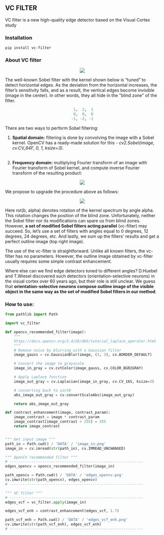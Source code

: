 ## VC FILTER
VC filter is a new high-quality edge detector based on the Visual Cortex study

### Installation
```
pip install vc-filter
```
### About VC filter

<p align="center"><img src="https://boriskravtsov.com/pypi/hello_demo.png"/>

The well-known Sobel filter with the kernel shown below is “tuned” to detect horizontal edges. 
As the deviation from the horizontal increases, the filter’s sensitivity falls, and as a result, 
the vertical edges become invisible (image in the center). In other words, they all hide in the 
"blind zone" of the filter.
<div align="center">

```Python
 1,  2,  1
 0,  0,  0
-1, -2, -1
```
</div>

There are two ways to perform Sobel filtering:

1. **Spatial domain:** filtering is done by convolving the image with a Sobel kernel.
OpenCV has a ready-made solution for this - *cv2.Sobel(image, cv.CV_64F, 0, 1, ksize=3)*.<br><br>

2. **Frequency domain:** multiplying Fourier transform of an image with Fourier transform of Sobel kernel, 
and compute inverse Fourier transform of the resulting product:

<p align="center"><img src="https://boriskravtsov.com/pypi/pipeline_1.png"/>

We propose to upgrade the procedure above as follows:

<p align="center"><img src="https://boriskravtsov.com/pypi/pipeline_2.png"/>

Here rot(b, alpha) denotes rotation of the kernel spectrum by angle alpha. 
This rotation changes the position of the blind zone. Unfortunately, neither the Sobel filter 
nor its modifications can spare us from blind zones. However, **a set of modified Sobel filters 
acting parallel** (vc-filter) may succeed. So, let’s use a set of filters with angles equal 
to 0 degrees, 12 degrees, 24 degrees, etc. And lastly, we sum up the filters' results and get 
a perfect outline image (top right image).

The use of the vc-filter is straightforward. Unlike all known filters, the vc-filter has no parameters. 
However, the outline image obtained by vc-filter usually requires some simple contrast enhancement.

Where else can we find edge detectors tuned to different angles? D.Huebel and T.Wiesel discovered such 
detectors (orientation-selective neurons) in the visual cortex over 60 years ago, but their role 
is still unclear. We guess that **orientation-selective neurons compose outline image of 
the visible object in the same way as the set of modified Sobel filters in our method**.

### How to use:
```Python
from pathlib import Path

import vc_filter

def opencv_recommended_filter(image):
    """
    https://docs.opencv.org/3.4/d5/db5/tutorial_laplace_operator.html
    """
    # Remove noise by blurring with a Gaussian filter
    image_gauss = cv.GaussianBlur(image, (3, 3), cv.BORDER_DEFAULT)

    # Convert the image to grayscale
    image_in_gray = cv.cvtColor(image_gauss, cv.COLOR_BGR2GRAY)

    # Apply Laplace function
    image_out_gray = cv.Laplacian(image_in_gray, cv.CV_16S, ksize=3)

    # converting back to uint8
    abs_image_out_gray = cv.convertScaleAbs(image_out_gray)

    return abs_image_out_gray

def contrast_enhancement(image, contrast_param):
    image_contrast = image * contrast_param
    image_contrast[image_contrast > 255] = 255
    return image_contrast


""" Get input image """
path_in = Path.cwd() / 'DATA' / 'image_in.png'
image_in = cv.imread(str(path_in), cv.IMREAD_UNCHANGED)

""" OpenCV recommended filter """
# -------------------------------------------------------------
edges_opencv = opencv_recommended_filter(image_in)

path_opencv = Path.cwd() / 'DATA' / 'edges_opencv.png'
cv.imwrite(str(path_opencv), edges_opencv)
# -------------------------------------------------------------

""" VC filter """
# -------------------------------------------------------------
edges_vcf = vc_filter.apply(image_in)

edges_vcf_enh = contrast_enhancement(edges_vcf, 1.7)

path_vcf_enh = Path.cwd() / 'DATA' / 'edges_vcf_enh.png'
cv.imwrite(str(path_vcf_enh), edges_vcf_enh)
# -------------------------------------------------------------
```
